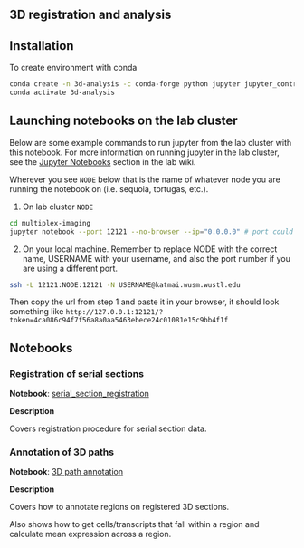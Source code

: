 ## 3D registration and analysis

## Installation

To create environment with conda
```bash
conda create -n 3d-analysis -c conda-forge python jupyter jupyter_contrib_nbextensions "imagecodecs>=2022.7.27" scikit-image scikit-learn einops squidpy scanpy tifffile ome-types pyyaml -y
conda activate 3d-analysis
```

## Launching notebooks on the lab cluster

Below are some example commands to run jupyter from the lab cluster with this notebook. For more information on running jupyter in the lab cluster, see the [Jupyter Notebooks]() section in the lab wiki.

Wherever you see `NODE` below that is the name of whatever node you are running the notebook on (i.e. sequoia, tortugas, etc.).

1. On lab cluster `NODE`
```bash
cd multiplex-imaging
jupyter notebook --port 12121 --no-browser --ip="0.0.0.0" # port could be any number, using 12121 here
```

2. On your local machine. Remember to replace NODE with the correct name, USERNAME with your username, and also the port number if you are using a different port.
```bash
ssh -L 12121:NODE:12121 -N USERNAME@katmai.wusm.wustl.edu
```

Then copy the url from step 1 and paste it in your browser, it should look something like `http://127.0.0.1:12121/?token=4ca086c94f7f56a8a0aa5463ebece24c01081e15c9bb4f1f`

## Notebooks

### Registration of serial sections

**Notebook**: [serial_section_registration](https://github.com/estorrs/ding-lab-spatial/blob/main/3d_analysis/serial_section_registration.ipynb)

**Description**

Covers registration procedure for serial section data.

### Annotation of 3D paths

**Notebook**: [3D path annotation](https://github.com/estorrs/ding-lab-spatial/blob/main/3d_analysis/3D_path_annotation.ipynb)

**Description**

Covers how to annotate regions on registered 3D sections.

Also shows how to get cells/transcripts that fall within a region and calculate mean expression across a region.

